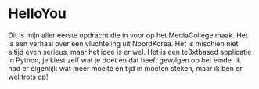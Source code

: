 # HelloYou

Dit is mijn aller eerste opdracht die in voor op het MediaCollege maak. Het is een verhaal over een vluchteling uit NoordKorea. Het is mischien niet altijd even serieus, maar het idee is er wel. Het is een te3xtbased applicatie in Python, je kiest zelf wat je doet en dat heeft gevolgen op het einde. Ik had er eigenlijk wat meer moeite en tijd in moeten steken, maar ik ben er wel trots op!

